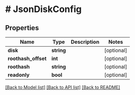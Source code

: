 # # JsonDiskConfig

## Properties

Name | Type | Description | Notes
------------ | ------------- | ------------- | -------------
**disk** | **string** |  | [optional]
**roothash_offset** | **int** |  | [optional]
**roothash** | **string** |  | [optional]
**readonly** | **bool** |  | [optional]

[[Back to Model list]](../../README.md#models) [[Back to API list]](../../README.md#endpoints) [[Back to README]](../../README.md)

